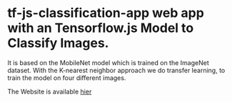 # tf-js-classification-app web app with an Tensorflow.js Model to Classify Images.
It is based on the MobileNet model which is trained on the ImageNet dataset. 
With the K-nearest neighbor approach we do transfer learning, to train the model on four different images.



The Website is available [hier](https://pizajolo.github.io/tf-js-classification-app/)
